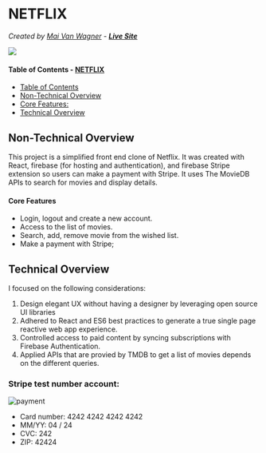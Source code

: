 # NETFLIX
*Created by <a href="https://maivw.github.io/" target="_blank">Mai Van Wagner</a> - **<a target="_blank" href="https://netflix-vw.web.app/">Live Site</a>***

<!-- <p align="center">
  <img src="https://github.com/Maivw/Netflix-c/blob/master/recording5.gif?raw=true"/>
</p> -->

<p>
<img src="https://res.cloudinary.com/maivw/image/upload/v1614636084/Screen_Shot_2021-03-01_at_5.01.14_PM_yjpyod.png" >
</p>

#### Table of Contents - [NETFLIX](#NEXFLIX)
  - [Table of Contents](#table-of-contents)
  - [Non-Technical Overview](#non-technical-overview)
  - [Core Features:](#core-features)
  - [Technical Overview](#technical-overview)

## Non-Technical Overview
This project is a simplified front end clone of Netflix. It was created with React, firebase (for hosting and authentication), and firebase Stripe extension so users can make a payment with Stripe. It uses The MovieDB APIs to search for movies and display details.
#### Core Features
* Login, logout and create a new account. 
* Access to the list of movies.
* Search, add, remove movie from the wished list.
*  Make a payment with Stripe;
## Technical Overview

I focused on the following considerations: 
1. Design elegant UX without having a designer by leveraging open source UI libraries
2. Adhered to React and ES6 best practices to generate a true single page reactive web app experience.
3. Controlled access to paid content by syncing subscriptions with Firebase Authentication.
4. Applied APIs that are provied by TMDB to get a list of movies depends on the different queries.
### Stripe test number account:
<img src="https://res.cloudinary.com/maivw/image/upload/v1614635920/Screen_Shot_2021-03-01_at_4.58.34_PM_quoizg.png" alt="payment">

* Card number: 4242 4242 4242 4242
* MM/YY: 04 / 24
* CVC: 242
* ZIP: 42424
